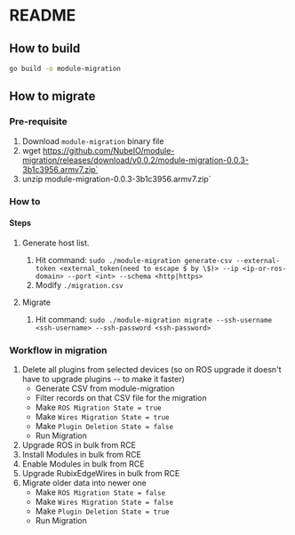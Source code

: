 # README

## How to build

```bash
go build -o module-migration
```

## How to migrate

### Pre-requisite

1. Download `module-migration` binary file
2. wget https://github.com/NubeIO/module-migration/releases/download/v0.0.2/module-migration-0.0.3-3b1c3956.armv7.zip`
3. unzip module-migration-0.0.3-3b1c3956.armv7.zip`



### How to

#### Steps

1. Generate host list.
    1. Hit command: `sudo ./module-migration generate-csv --external-token <external_token(need to escape $ by \$)> --ip <ip-or-ros-domain> --port <int> --schema <http|https>`
    2. Modify `./migration.csv`

2. Migrate
    1. Hit command: `sudo ./module-migration migrate --ssh-username <ssh-username> --ssh-password <ssh-password>`

### Workflow in migration

1. Delete all plugins from selected devices (so on ROS upgrade it doesn't have to upgrade plugins -- to make it faster)
    - Generate CSV from module-migration
    - Filter records on that CSV file for the migration
    - Make `ROS Migration State = true`
    - Make `Wires Migration State = true`
    - Make `Plugin Deletion State = false`
    - Run Migration
2. Upgrade ROS in bulk from RCE
3. Install Modules in bulk from RCE
4. Enable Modules in bulk from RCE
5. Upgrade RubixEdgeWires in bulk from RCE
6. Migrate older data into newer one
    - Make `ROS Migration State = false`
    - Make `Wires Migration State = false`
    - Make `Plugin Deletion State = true`
    - Run Migration
